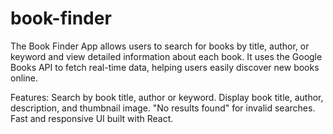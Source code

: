 # book-finder
The Book Finder App allows users to search for books by title, author, or keyword and view detailed information about each book.
It uses the Google Books API to fetch real-time data, helping users easily discover new books online.

Features: 
Search by book title, author or keyword.
Display book title, author, description, and thumbnail image.
"No results found" for invalid searches.
Fast and responsive UI built with React.
